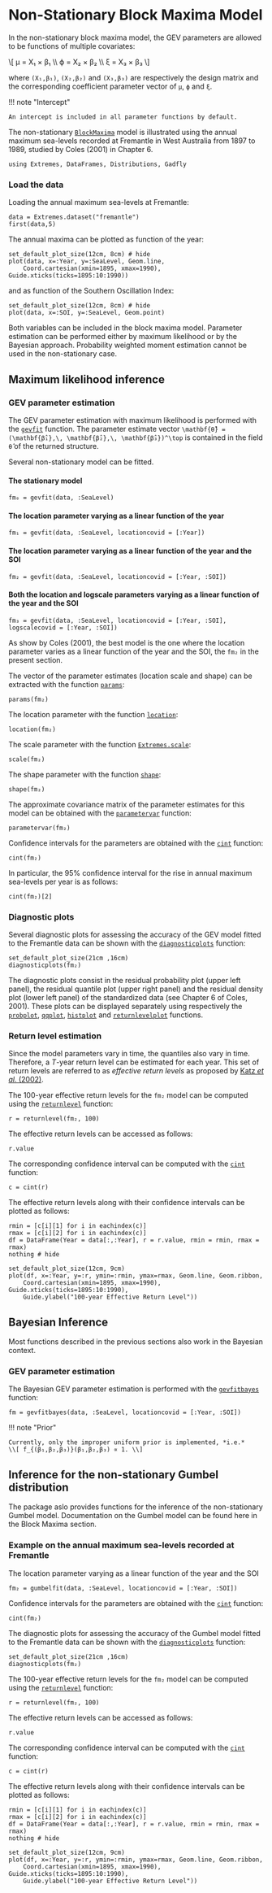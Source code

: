 
# Non-Stationary Block Maxima Model

In the non-stationary block maxima model, the GEV parameters are allowed to be functions of multiple covariates:

\\[ μ = X₁ × β₁ \\\ ϕ = X₂ × β₂ \\\  ξ = X₃ × β₃ \\]

where ``(X₁,β₁)``, ``(X₂,β₂)`` and ``(X₃,β₃)`` are respectively the design matrix and the corresponding coefficient parameter vector of ``μ``, ``ϕ`` and ``ξ``.

!!! note "Intercept"

    An intercept is included in all parameter functions by default.

The non-stationary [`BlockMaxima`](@ref) model is illustrated using the annual maximum sea-levels recorded at Fremantle in West Australia from 1897 to 1989, studied by Coles (2001) in Chapter 6.

```@setup fremantle
using Extremes, DataFrames, Distributions, Gadfly
```

### Load the data

Loading the annual maximum sea-levels at Fremantle:
```@example fremantle
data = Extremes.dataset("fremantle")
first(data,5)
```

The annual maxima can be plotted as function of the year:
```@example fremantle
set_default_plot_size(12cm, 8cm) # hide
plot(data, x=:Year, y=:SeaLevel, Geom.line,
    Coord.cartesian(xmin=1895, xmax=1990), Guide.xticks(ticks=1895:10:1990))
```
and as function of the Southern Oscillation Index:
```@example fremantle
set_default_plot_size(12cm, 8cm) # hide
plot(data, x=:SOI, y=:SeaLevel, Geom.point)
```

Both variables can be included in the block maxima model. Parameter estimation can be performed either by maximum likelihood or by the Bayesian approach. Probability weighted moment estimation cannot be used in the non-stationary case.

## Maximum likelihood inference

### GEV parameter estimation

The GEV parameter estimation with maximum likelihood is performed with the [`gevfit`](@ref) function. The parameter estimate vector ``\mathbf{θ̂} = (\mathbf{β̂₁},\, \mathbf{β̂₂},\, \mathbf{β̂₃})^\top`` is contained in the field `θ̂` of the returned structure.

Several non-stationary model can be fitted.

#### The stationary model
```@repl fremantle
fm₀ = gevfit(data, :SeaLevel)
```
#### The location parameter varying as a linear function of the year
```@repl fremantle
fm₁ = gevfit(data, :SeaLevel, locationcovid = [:Year])
```
#### The location parameter varying as a linear function of the year and the SOI
```@repl fremantle
fm₂ = gevfit(data, :SeaLevel, locationcovid = [:Year, :SOI])
```
#### Both the location and logscale parameters varying as a linear function of the year and the SOI
```@repl fremantle
fm₃ = gevfit(data, :SeaLevel, locationcovid = [:Year, :SOI], logscalecovid = [:Year, :SOI])
```

As show by Coles (2001), the best model is the one where the location parameter varies as a linear function of the year and the SOI, the `fm₂` in the present section. 

The vector of the parameter estimates (location scale and shape) can be extracted with the function [`params`](@ref):
```@repl fremantle
params(fm₂)
```

The location parameter with the function [`location`](@ref):
```@repl fremantle
location(fm₂)
```

The scale parameter with the function [`Extremes.scale`](@ref):
```@repl fremantle
scale(fm₂)
```

The shape parameter with the function [`shape`](@ref):
```@repl fremantle
shape(fm₂)
```

The approximate covariance matrix of the parameter estimates for this model can be obtained with the [`parametervar`](@ref) function:
```@repl fremantle
parametervar(fm₂)
```

Confidence intervals for the parameters are obtained with the [`cint`](@ref) function:
```@repl fremantle
cint(fm₂)
```

In particular, the 95% confidence interval for the rise in annual maximum sea-levels per year is as follows:
```@repl fremantle
cint(fm₂)[2]
```

### Diagnostic plots

Several diagnostic plots for assessing the accuracy of the GEV model fitted to the Fremantle data can be shown with the [`diagnosticplots`](@ref) function:

```@example fremantle
set_default_plot_size(21cm ,16cm)
diagnosticplots(fm₂)
```

The diagnostic plots consist in the residual probability plot (upper left panel), the residual quantile plot (upper right panel) and the residual density plot (lower left panel) of the standardized data (see Chapter 6 of Coles, 2001). These plots can be displayed separately using respectively the [`probplot`](@ref), [`qqplot`](@ref), [`histplot`](@ref) and [`returnlevelplot`](@ref) functions.


### Return level estimation

Since the model parameters vary in time, the quantiles also vary in time. Therefore, a *T*-year return level can be estimated for each year. This set of return levels are referred to as *effective return levels* as proposed by [Katz *et al.* (2002)](https://www.sciencedirect.com/science/article/pii/S0309170802000568?casa_token=VLKUdsDORdoAAAAA:EaD9J7vxHQeVD0KVZ5zfdCfOosWO8IlS0-CwsJQb7ihtEj3W1vbHryflMuwFIPJsrcz9B8uFjA).

The 100-year effective return levels for the `fm₂` model can be computed using the [`returnlevel`](@ref) function:
```@repl fremantle
r = returnlevel(fm₂, 100)
```

The effective return levels can be accessed as follows:
```@repl fremantle
r.value
```

The corresponding confidence interval can be computed with the [`cint`](@ref) function:
```@repl fremantle
c = cint(r)
```

The effective return levels along with their confidence intervals can be plotted as follows:

```@example fremantle
rmin = [c[i][1] for i in eachindex(c)]
rmax = [c[i][2] for i in eachindex(c)]
df = DataFrame(Year = data[:,:Year], r = r.value, rmin = rmin, rmax = rmax)
nothing # hide
```

```@example fremantle
set_default_plot_size(12cm, 9cm)
plot(df, x=:Year, y=:r, ymin=:rmin, ymax=rmax, Geom.line, Geom.ribbon,
    Coord.cartesian(xmin=1895, xmax=1990), Guide.xticks(ticks=1895:10:1990),
    Guide.ylabel("100-year Effective Return Level"))

```

## Bayesian Inference

Most functions described in the previous sections also work in the Bayesian context.

### GEV parameter estimation

The Bayesian GEV parameter estimation is performed with the [`gevfitbayes`](@ref) function:

```@repl fremantle
fm = gevfitbayes(data, :SeaLevel, locationcovid = [:Year, :SOI])
```

!!! note "Prior"

    Currently, only the improper uniform prior is implemented, *i.e.*
    \\[ f_{(β₁,β₂,β₃)}(β₁,β₂,β₃) ∝ 1. \\]

## Inference for the non-stationary Gumbel distribution

The package aslo provides functions for the inference of the non-stationary Gumbel model. Documentation on the Gumbel model can be found here in the Block Maxima section.

### Example on the annual maximum sea-levels recorded at Fremantle


The location parameter varying as a linear function of the year and the SOI
```@repl fremantle
fm₂ = gumbelfit(data, :SeaLevel, locationcovid = [:Year, :SOI])
```

Confidence intervals for the parameters are obtained with the [`cint`](@ref) function:
```@repl fremantle
cint(fm₂)
```

The diagnostic plots for assessing the accuracy of the Gumbel model fitted to the Fremantle data can be shown with the [`diagnosticplots`](@ref) function:

```@example fremantle
set_default_plot_size(21cm ,16cm)
diagnosticplots(fm₂)
```

The 100-year effective return levels for the `fm₂` model can be computed using the [`returnlevel`](@ref) function:
```@repl fremantle
r = returnlevel(fm₂, 100)
```

The effective return levels can be accessed as follows:
```@repl fremantle
r.value
```

The corresponding confidence interval can be computed with the [`cint`](@ref) function:
```@repl fremantle
c = cint(r)
```

The effective return levels along with their confidence intervals can be plotted as follows:

```@example fremantle
rmin = [c[i][1] for i in eachindex(c)]
rmax = [c[i][2] for i in eachindex(c)]
df = DataFrame(Year = data[:,:Year], r = r.value, rmin = rmin, rmax = rmax)
nothing # hide
```

```@example fremantle
set_default_plot_size(12cm, 9cm)
plot(df, x=:Year, y=:r, ymin=:rmin, ymax=rmax, Geom.line, Geom.ribbon,
    Coord.cartesian(xmin=1895, xmax=1990), Guide.xticks(ticks=1895:10:1990),
    Guide.ylabel("100-year Effective Return Level"))

```
